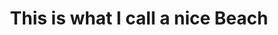 ---
title: This is what I call a nice Beach
category: blog
lat: 10.58051
lng: 103.30738
image: https://s3-us-west-2.amazonaws.com/travels2013/2014-01-23 21:36:55 PST.jpg
observation: 20140123213655PST
---
